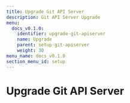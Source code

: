 ```yaml
---
title: Upgrade Git API Server
description: Git API Server Upgrade
menu:
  docs_v0.1.0:
    identifier: upgrade-git-apiserver
    name: Upgrade
    parent: setup-git-apiserver
    weight: 30
menu_name: docs_v0.1.0
section_menu_id: setup
---
```


# Upgrade Git API Server